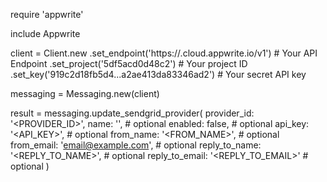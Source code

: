 require 'appwrite'

include Appwrite

client = Client.new
    .set_endpoint('https://<REGION>.cloud.appwrite.io/v1') # Your API Endpoint
    .set_project('5df5acd0d48c2') # Your project ID
    .set_key('919c2d18fb5d4...a2ae413da83346ad2') # Your secret API key

messaging = Messaging.new(client)

result = messaging.update_sendgrid_provider(
    provider_id: '<PROVIDER_ID>',
    name: '<NAME>', # optional
    enabled: false, # optional
    api_key: '<API_KEY>', # optional
    from_name: '<FROM_NAME>', # optional
    from_email: 'email@example.com', # optional
    reply_to_name: '<REPLY_TO_NAME>', # optional
    reply_to_email: '<REPLY_TO_EMAIL>' # optional
)
